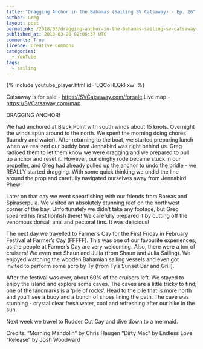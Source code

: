 ```yaml
---
title: "Dragging Anchor in the Bahamas (Sailing SV Catsaway) - Ep. 26"
author: Greg
layout: post
permalink: /2018/03/dragging-anchor-in-the-bahamas-sailing-sv-catsaway-ep-26
published_at: 2018-03-20 02:06:37 UTC
comments: True
licence: Creative Commons
categories:
  - YouTube
tags:
  - sailing
---
```


{% include youtube_player.html id='LQCoHLQkFxw' %}

Catsaway is for sale - https://SVCatsaway.com/forsale
Live map - https://SVCatsaway.com/map

DRAGGING ANCHOR!

We had anchored at Black Point with south winds about 15 knots.  Overnight the winds spun around to the north.  We spent the morning doing chores (laundry and water).  After returning to the boat, we started preparing lunch when we realized our buddy boat Jennabird was right behind us.  Greg radioed them to let them know we were dragging and we prepared to pull up anchor and reset it.  However, our dinghy rode became stuck in our propeller, and Greg had already pulled up the anchor to undo the bridle - we REALLY started dragging.  With some quick thinking we undid the line around the prop and carefully navigated ourselves away from Jennabird.  Phew!

Later on that day we went spearfishing with our friends from Boreas and Spiraserpula.  We visited an absolutely stunning reef on the northwest corner of the bay.  Unfortunately we didn’t take any footage, but Greg speared his first lionfish there!  We carefully prepared it by cutting off the venomous dorsal, anal and pectoral fins.  It was delicious!

The next day we travelled to Farmer’s Cay for the First Friday in February Festival at Farmer’s Cay (FFFFF).  This was one of our favourite experiences, as the people at Farmer’s Cay are very welcoming.  Also, there were a ton of cruisers!  We even met Shaun and Julia (from Shaun and Julia Sailing).  We enjoyed watching the wooden Bahamian sailing vessels and even got invited to perform some acro by Ty (from Ty’s Sunset Bar and Grill).  

After the festival was over, about 60% of the cruisers left.  We stayed to enjoy the island and explore some caves.  The caves are a little tricky to find; one of the landmarks is a ‘pile of rocks’.  Head to the pile that is more north and you’ll see a buoy and a bunch of shoes lining the path.  The cave was stunning - crystal clear fresh water, cool and refreshing after our hike in the sun.

Next week we travel to Rudder Cut Cay and dive down to a mermaid. 

Credits:
“Morning Mandolin” by Chris Haugen
“Dirty Mac” by Endless Love
“Release” by Josh Woodward


